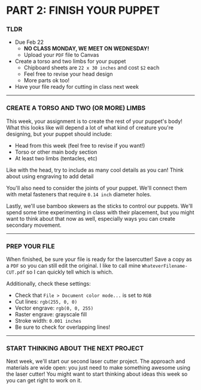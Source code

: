 # PART 2: FINISH YOUR PUPPET

### TLDR

* Due Feb 22  
  * **NO CLASS MONDAY, WE MEET ON WEDNESDAY!**  
  * Upload your `PDF` file to Canvas  
* Create a torso and two limbs for your puppet  
  * Chipboard sheets are `22 x 30 inches` and cost `$2` each  
  * Feel free to revise your head design  
  * More parts ok too!  
* Have your file ready for cutting in class next week  

- - -

### CREATE A TORSO AND TWO (OR MORE) LIMBS  
This week, your assignment is to create the rest of your puppet's body! What this looks like will depend a lot of what kind of creature you're designing, but your puppet should include:

* Head from this week (feel free to revise if you want!)  
* Torso or other main body section  
* At least two limbs (tentacles, etc)  

Like with the head, try to include as many cool details as you can! Think about using engraving to add detail

You'll also need to consider the joints of your puppet. We'll connect them with metal fasteners that require `0.14 inch` diameter holes.

Lastly, we'll use bamboo skewers as the sticks to control our puppets. We'll spend some time experimenting in class with their placement, but you might want to think about that now as well, especially ways you can create secondary movement.

- - -

### PREP YOUR FILE  
When finished, be sure your file is ready for the lasercutter! Save a copy as a `PDF` so you can still edit the original. I like to call mine `WhateverFilename-CUT.pdf` so I can quickly tell which is which.

Additionally, check these settings:  
* Check that `File > Document color mode...` is set to `RGB`
* Cut lines: `rgb(255, 0, 0)`  
* Vector engrave: `rgb(0, 0, 255)`  
* Raster engrave: grayscale fill  
* Stroke width: `0.001 inches`  
* Be sure to check for overlapping lines!  

- - -

### START THINKING ABOUT THE NEXT PROJECT  
Next week, we'll start our second laser cutter project. The approach and materials are wide open: you just need to make something awesome using the laser cutter! You might want to start thinking about ideas this week so you can get right to work on it.

